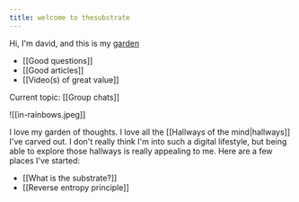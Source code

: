 ```yaml
---
title: welcome to thesubstrate
---
```

Hi, I'm david, and this is my [garden](https://quartz.jzhao.xyz/philosophy)

- [[Good questions]]
- [[Good articles]]
- [[Video(s) of great value]]

Current topic: [[Group chats]]

![[in-rainbows.jpeg]]

I love my garden of thoughts. I love all the [[Hallways of the mind|hallways]] I've carved out. 
I don't really think I'm into such a digital lifestyle, but being able to explore those hallways is really appealing to me. Here are a few places I've started:

- [[What is the substrate?]]
- [[Reverse entropy principle]]